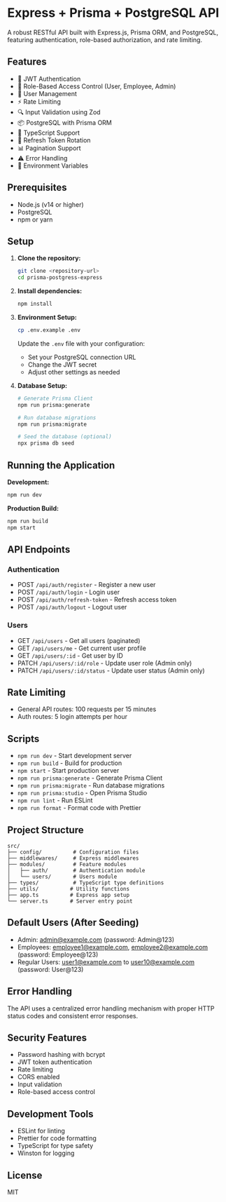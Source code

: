 # Express + Prisma + PostgreSQL API

A robust RESTful API built with Express.js, Prisma ORM, and PostgreSQL, featuring authentication, role-based authorization, and rate limiting.

## Features

- 🔐 JWT Authentication
- 👥 Role-Based Access Control (User, Employee, Admin)
- 📝 User Management
- ⚡ Rate Limiting
- 🔍 Input Validation using Zod
- 📦 PostgreSQL with Prisma ORM
- 🚀 TypeScript Support
- 🔄 Refresh Token Rotation
- 📊 Pagination Support
- ⚠️ Error Handling
- 🔧 Environment Variables

## Prerequisites

- Node.js (v14 or higher)
- PostgreSQL
- npm or yarn

## Setup

1. **Clone the repository:**
   ```bash
   git clone <repository-url>
   cd prisma-postgress-express
   ```

2. **Install dependencies:**
   ```bash
   npm install
   ```

3. **Environment Setup:**
   ```bash
   cp .env.example .env
   ```
   Update the `.env` file with your configuration:
   - Set your PostgreSQL connection URL
   - Change the JWT secret
   - Adjust other settings as needed

4. **Database Setup:**
   ```bash
   # Generate Prisma Client
   npm run prisma:generate

   # Run database migrations
   npm run prisma:migrate

   # Seed the database (optional)
   npx prisma db seed
   ```

## Running the Application

**Development:**
```bash
npm run dev
```

**Production Build:**
```bash
npm run build
npm start
```

## API Endpoints

### Authentication
- POST `/api/auth/register` - Register a new user
- POST `/api/auth/login` - Login user
- POST `/api/auth/refresh-token` - Refresh access token
- POST `/api/auth/logout` - Logout user

### Users
- GET `/api/users` - Get all users (paginated)
- GET `/api/users/me` - Get current user profile
- GET `/api/users/:id` - Get user by ID
- PATCH `/api/users/:id/role` - Update user role (Admin only)
- PATCH `/api/users/:id/status` - Update user status (Admin only)

## Rate Limiting

- General API routes: 100 requests per 15 minutes
- Auth routes: 5 login attempts per hour

## Scripts

- `npm run dev` - Start development server
- `npm run build` - Build for production
- `npm start` - Start production server
- `npm run prisma:generate` - Generate Prisma Client
- `npm run prisma:migrate` - Run database migrations
- `npm run prisma:studio` - Open Prisma Studio
- `npm run lint` - Run ESLint
- `npm run format` - Format code with Prettier

## Project Structure

```
src/
├── config/          # Configuration files
├── middlewares/     # Express middlewares
├── modules/         # Feature modules
│   ├── auth/        # Authentication module
│   └── users/       # Users module
├── types/           # TypeScript type definitions
├── utils/          # Utility functions
├── app.ts          # Express app setup
└── server.ts       # Server entry point
```

## Default Users (After Seeding)

- Admin: admin@example.com (password: Admin@123)
- Employees: employee1@example.com, employee2@example.com (password: Employee@123)
- Regular Users: user1@example.com to user10@example.com (password: User@123)

## Error Handling

The API uses a centralized error handling mechanism with proper HTTP status codes and consistent error responses.

## Security Features

- Password hashing with bcrypt
- JWT token authentication
- Rate limiting
- CORS enabled
- Input validation
- Role-based access control

## Development Tools

- ESLint for linting
- Prettier for code formatting
- TypeScript for type safety
- Winston for logging

## License

MIT